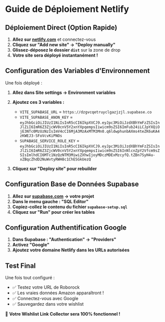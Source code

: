# Guide de Déploiement Netlify

## Déploiement Direct (Option Rapide)

1. **Allez sur [netlify.com](https://netlify.com)** et connectez-vous
2. **Cliquez sur "Add new site" → "Deploy manually"**
3. **Glissez-déposez le dossier `dist`** sur la zone de drop
4. **Votre site sera déployé instantanément !**

## Configuration des Variables d'Environnement

Une fois déployé :

1. **Allez dans Site settings → Environment variables**
2. **Ajoutez ces 3 variables :**
   - `VITE_SUPABASE_URL` = `https://dzgvcqetruyclgazjzjl.supabase.co`
   - `VITE_SUPABASE_ANON_KEY` = `eyJhbGciOiJIUzI1NiIsInR5cCI6IkpXVCJ9.eyJpc3MiOiJzdXBhYmFzZSIsInJlZiI6ImR6Z3ZjcWV0cnV5Y2xnYXpqempsIiwicm9sZSI6ImFub24iLCJpYXQiOjE3NTc0MzUzNzIsImV4cCI6MjA3MzAxMTM3Mn0.q6ldwphunbAXms4teZK6uKA4zKWEJ3-SFoVcvKiPNOs`
   - `SUPABASE_SERVICE_ROLE_KEY` = `eyJhbGciOiJIUzI1NiIsInR5cCI6IkpXVCJ9.eyJpc3MiOiJzdXBhYmFzZSIsInJlZiI6ImR6Z3ZjcWV0cnV5Y2xnYXpqempsIiwicm9sZSI6InNlcnZpY2Vfcm9sZSIsImlhdCI6MTc1NzQzNTM3MiwiZXhwIjoyMDczMDExMzcyfQ.tZBn7SyH4u-xZBqcZhdD2NuWvtyRWH8c1ChESGkUezQ`

3. **Cliquez sur "Deploy site" pour rebuilder**

## Configuration Base de Données Supabase

1. **Allez sur [supabase.com](https://supabase.com) → votre projet**
2. **Dans le menu gauche : "SQL Editor"**
3. **Copiez-collez le contenu du fichier `supabase-setup.sql`**
4. **Cliquez sur "Run" pour créer les tables**

## Configuration Authentification Google

1. **Dans Supabase : "Authentication" → "Providers"**
2. **Activez "Google"**
3. **Ajoutez votre domaine Netlify dans les URLs autorisées**

## Test Final

Une fois tout configuré :
- ✅ Testez votre URL de Roborock
- ✅ Les vraies données Amazon apparaîtront !
- ✅ Connectez-vous avec Google
- ✅ Sauvegardez dans votre wishlist

🎉 **Votre Wishlist Link Collector sera 100% fonctionnel !**
